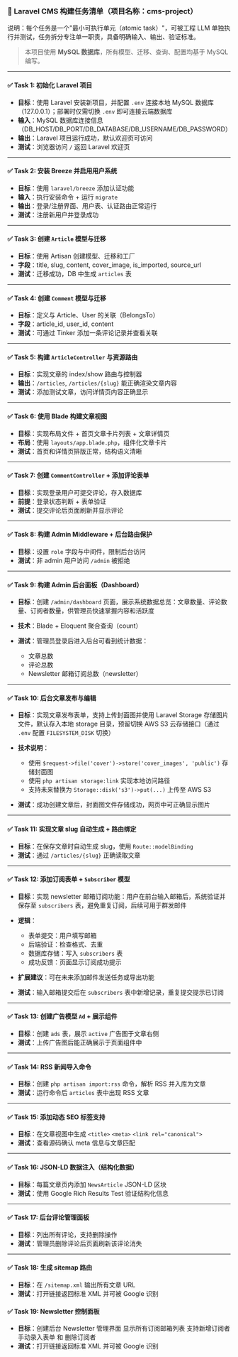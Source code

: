 ### 🧱 Laravel CMS 构建任务清单（项目名称：cms-project）

说明：每个任务是一个"最小可执行单元（atomic task）"，可被工程 LLM 单独执行并测试，任务拆分专注单一职责，具备明确输入、输出、验证标准。

> 本项目使用 **MySQL 数据库**，所有模型、迁移、查询、配置均基于 MySQL 编写。

---

#### ✅ Task 1: 初始化 Laravel 项目

* **目标**：使用 Laravel 安装新项目，并配置 `.env` 连接本地 MySQL 数据库（127.0.0.1）；部署时仅需切换 `.env` 即可连接云端数据库
* **输入**：MySQL 数据库连接信息（DB\_HOST/DB\_PORT/DB\_DATABASE/DB\_USERNAME/DB\_PASSWORD）
* **输出**：Laravel 项目运行成功，默认欢迎页可访问
* **测试**：浏览器访问 `/` 返回 Laravel 欢迎页

---

#### ✅ Task 2: 安装 Breeze 并启用用户系统

* **目标**：使用 `laravel/breeze` 添加认证功能
* **输入**：执行安装命令 + 运行 `migrate`
* **输出**：登录/注册界面、用户表、认证路由正常运行
* **测试**：注册新用户并登录成功

---

#### ✅ Task 3: 创建 `Article` 模型与迁移

* **目标**：使用 Artisan 创建模型、迁移和工厂
* **字段**：title, slug, content, cover\_image, is\_imported, source\_url
* **测试**：迁移成功，DB 中生成 `articles` 表

---

#### ✅ Task 4: 创建 `Comment` 模型与迁移

* **目标**：定义与 Article、User 的关联（BelongsTo）
* **字段**：article\_id, user\_id, content
* **测试**：可通过 Tinker 添加一条评论记录并查看关联

---

#### ✅ Task 5: 构建 `ArticleController` 与资源路由

* **目标**：实现文章的 index/show 路由与控制器
* **输出**：`/articles`, `/articles/{slug}` 能正确渲染文章内容
* **测试**：添加测试文章，访问详情页内容正确显示

---

#### ✅ Task 6: 使用 Blade 构建文章视图

* **目标**：实现布局文件 + 首页文章卡片列表 + 文章详情页
* **布局**：使用 `layouts/app.blade.php`，组件化文章卡片
* **测试**：首页和详情页排版正常，结构语义清晰

---

#### ✅ Task 7: 创建 `CommentController` + 添加评论表单

* **目标**：实现登录用户可提交评论，存入数据库
* **前提**：登录状态判断 + 表单验证
* **测试**：提交评论后页面刷新并显示评论

---

#### ✅ Task 8: 构建 Admin Middleware + 后台路由保护

* **目标**：设置 `role` 字段与中间件，限制后台访问
* **测试**：非 admin 用户访问 `/admin` 被拒绝

---

#### ✅ Task 9: 构建 Admin 后台面板（Dashboard）

* **目标**：创建 `/admin/dashboard` 页面，展示系统数据总览：文章数量、评论数量、订阅者数量，供管理员快速掌握内容和活跃度
* **技术**：Blade + Eloquent 聚合查询（count）
* **测试**：管理员登录后进入后台可看到统计数据：

  * 文章总数
  * 评论总数
  * Newsletter 邮箱订阅总数（newsletter）

---

#### ✅ Task 10: 后台文章发布与编辑

* **目标**：实现文章发布表单，支持上传封面图并使用 Laravel Storage 存储图片文件，默认存入本地 storage 目录，预留切换 AWS S3 云存储接口（通过 `.env` 配置 `FILESYSTEM_DISK` 切换）
* **技术说明**：

  * 使用 `$request->file('cover')->store('cover_images', 'public')` 存储封面图
  * 使用 `php artisan storage:link` 实现本地访问路径
  * 支持未来替换为 `Storage::disk('s3')->put(...)` 上传至 AWS S3
* **测试**：成功创建文章后，封面图文件存储成功，网页中可正确显示图片

---

#### ✅ Task 11: 实现文章 slug 自动生成 + 路由绑定

* **目标**：在保存文章时自动生成 slug，使用 `Route::modelBinding`
* **测试**：通过 `/articles/{slug}` 正确读取文章

---

#### ✅ Task 12: 添加订阅表单 + `Subscriber` 模型

* **目标**：实现 newsletter 邮箱订阅功能：用户在前台输入邮箱后，系统验证并保存至 `subscribers` 表，避免重复订阅，后续可用于群发邮件
* **逻辑**：

  * 表单提交：用户填写邮箱
  * 后端验证：检查格式、去重
  * 数据库存储：写入 `subscribers` 表
  * 成功反馈：页面显示订阅成功提示
* **扩展建议**：可在未来添加邮件发送任务或导出功能
* **测试**：输入邮箱提交后在 `subscribers` 表中新增记录，重复提交提示已订阅

---

#### ✅ Task 13: 创建广告模型 `Ad` + 展示组件

* **目标**：创建 `ads` 表，展示 `active` 广告图于文章右侧
* **测试**：上传广告图后能正确展示于页面组件中

---

#### ✅ Task 14: RSS 新闻导入命令

* **目标**：创建 `php artisan import:rss` 命令，解析 RSS 并入库为文章
* **测试**：运行命令后 `articles` 表中出现 RSS 文章

---

#### ✅ Task 15: 添加动态 SEO 标签支持

* **目标**：在文章视图中生成 `<title>` `<meta>` `<link rel="canonical">`
* **测试**：查看源码确认 meta 信息与文章匹配

---

#### ✅ Task 16: JSON-LD 数据注入（结构化数据）

* **目标**：每篇文章页内添加 `NewsArticle` JSON-LD 区块
* **测试**：使用 Google Rich Results Test 验证结构化信息

---

#### ✅ Task 17: 后台评论管理面板

* **目标**：列出所有评论，支持删除操作
* **测试**：管理员删除评论后页面刷新该评论消失

---

#### ✅ Task 18: 生成 sitemap 路由

* **目标**：在 `/sitemap.xml` 输出所有文章 URL
* **测试**：打开链接返回标准 XML 并可被 Google 识别




#### ✅  Task 19: Newsletter 控制面板

* **目标**：创建后台 Newsletter 管理界面 
            显示所有订阅邮箱列表
            支持新增订阅者手动录入表单 和 删除订阅者
* **测试**：打开链接返回标准 XML 并可被 Google 识别



